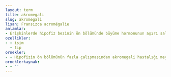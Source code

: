 ```yaml
---
layout: term
title: akromegali
slug: akromegali
lisan: Fransızca acromégalie
anlamlar:
- Erişkinlerde hipofiz bezinin ön bölümünde büyüme hormonunun aşırı salgılanması sonucu ortaya çıkan özellikle yüz, çene, eller ve ayaklarda büyüme ile belirginleşen hastalık
ozellikler:
- - isim
  - tıp
ornekler:
- - Hipofizin ön bölümünün fazla çalışmasından akromegali hastalığı meydana gelir.
orneklerkaynak:
- - ''
---
```

